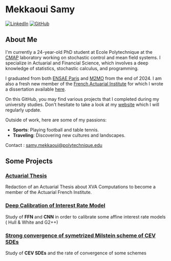 # Mekkaoui Samy 


[![LinkedIn](https://img.shields.io/badge/LinkedIn-0077B5?style=for-the-badge&logo=linkedin&logoColor=white)](https://www.linkedin.com/in/samy-mekkaoui-3ba12a1b6/)
[![GitHub](https://img.shields.io/badge/GitHub-100000?style=for-the-badge&logo=github&logoColor=white)](https://github.com/SamyMekk)



## About Me

I'm currently a 24-year-old PhD student at Ecole Polytechnique at the [CMAP](https://cmap.ip-paris.fr/) laboratory working on stochastic control and mean field systems. I specialize in Actuarial and Financial Science, which  involves a deep knowledge of statistics, stochastic calculus, and programming.

I graduated from both [ENSAE Paris](https://www.ensae.fr/) and [M2MO](https://masterfinance.math.univ-paris-diderot.fr/) from the end of 2024.  I am also a fresh new member of the [French Actuarial Institute](https://www.institutdesactuaires.com/) for which I wrote a dissertation available [here](https://samymekk.github.io/files/M%C3%A9moire_d_Actuariat-Samy.pdf).

On this GitHub, you may find various projects that I completed during my university studies.
Don't hesitate to take a look at my [website](https://samymekk.github.io) which I will  regularly update.


Outside of work, here are some of my passions:

- **Sports**: Playing football and table tennis.
- **Traveling**: Discovering new cultures and landscapes.

Contact : samy.mekkaoui@polytechnique.edu


## Some Projects


### [Actuarial Thesis ](https://github.com/SamyMekk/Actuarial-Dissertation)
Redaction of an Actuarial Thesis about XVA Computations to become a member of the Actuarial French Institute.



### [Deep Calibration of Interest Rate Model](https://github.com/SamyMekk/Deep_Learning_For_Finance)
Study of $\textbf{FFN}$ and  $\textbf{CNN}$ in order  to calibrate some affine interest rate models ( Hull & White and G2++)

### [Strong convergence of symetrized Milstein scheme of CEV SDEs ](https://github.com/SamyMekk/Monte-Carlo-Projects)
Study of $\textbf{CEV SDEs}$ and the rate of convergence of some schemes 

